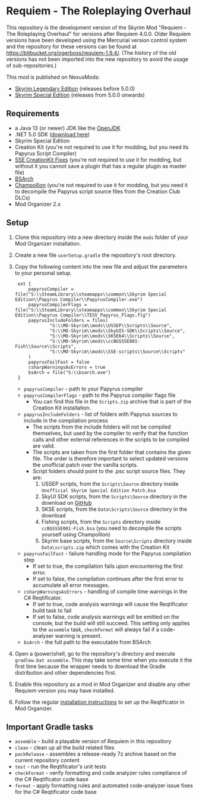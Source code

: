 # Requiem - The Roleplaying Overhaul

This repository is the development version of the Skyrim Mod "Requiem - The Roleplaying Overhaul" for versions after Requiem 4.0.0. Older Requiem versions have been developed using the Mercurial version control system and the repository for these versions can be found at https://bitbucket.org/ogerboss/requiem-1.9.4/. (The history of the old versions has not been imported into the new repository to avoid the usage of sub-repositories.)

This mod is published on NexusMods:

* [Skyrim Legendary Edition](https://www.nexusmods.com/skyrim/mods/19281) (releases before 5.0.0)
* [Skyrim Special Edition](https://www.nexusmods.com/skyrimspecialedition/mods/60888) (releases from 5.0.0 onwards)

## Requirements

* a Java 13 (or newer) JDK like the [OpenJDK](https://jdk.java.net/)
* .NET 5.0 SDK ([download here](https://dotnet.microsoft.com/download))
* Skyrim Special Edition
* Creation Kit (you're not required to use it for modding, but you need its Papyrus Script Compiler)
* [SSE CreationKit Fixes](https://www.nexusmods.com/skyrimspecialedition/mods/20061) (you're not required to use it for modding, but without it you cannot save a plugin that has a regular plugin as master file)
* [BSArch](https://www.nexusmods.com/newvegas/mods/64745)
* [Champollion](https://www.nexusmods.com/skyrim/mods/35307) (you're not required to use it for modding, but you need it to decompile the Papyrus script source files from the Creation Club DLCs)
* Mod Organizer 2.x

## Setup

1. Clone this repository into a new directory inside the `mods` folder of your Mod Organizer installation.
2. Create a new file `userSetup.gradle` the repository's root directory.
3. Copy the following content into the new file and adjust the parameters to your personal setup.

        ext {
            papyrusCompiler = file("S:\\SteamLibrary\\steamapps\\common\\Skyrim Special Edition\\Papyrus Compiler\\PapyrusCompiler.exe")
            papyrusCompilerFlags = file("S:\\SteamLibrary\\steamapps\\common\\Skyrim Special Edition\\Papyrus Compiler\\TESV_Papyrus_Flags.flg")
            papyrusIncludeFolders = files(
                    "S:\\MO-Skyrim\\mods\\USSEP\\Scripts\\Source",
                    "S:\\MO-Skyrim\\mods\\SkyUI5-SDK\\Scripts\\Source",
                    "S:\\MO-Skyrim\\mods\\SKSE64\\Scripts\\Source",
                    "S:\\MO-Skyrim\\mods\\ccBGSSSE001-Fish\\Source\\Scripts",
                    "S:\\MO-Skyrim\\mods\\SSE-scripts\\Source\\Scripts"
            )
            papyrusFailFast = false
            csharpWarningsAsErrors = true
            bsArch = file("S:\\bsarch.exe")
        }

    * `papyrusCompiler` - path to your Papyrus compiler
    * `papyrusCompilerFlags` - path to the Papyrus compiler flags file
        * You can find this file in the `Scripts.zip` archive that is part of the Creation Kit installation.
    * `papyrusIncludeFolders` - list of folders with Papyrus sources to include in the compilation process
        * The scripts from the include folders will not be compiled themselves, but used by the compiler to verify that the function calls and other external references in the scripts to be compiled are valid.
        * The scripts are taken from the first folder that contains the given file. The order is therefore important to select updated versions the unofficial patch over the vanilla scripts.
        * Script folders should point to the .psc script source files. They are:
            1. USSEP scripts, from the `Scripts\Source` directory inside `Unofficial Skyrim Special Edition Patch.bsa`
            2. SkyUI SDK scripts, from the `Scripts\Source` directory in the download on [GitHub](https://github.com/schlangster/skyui/wiki)
            3. SKSE scripts, from the `Data\Scripts\Source` directory in the download
            4. Fishing scripts, from the `Scripts` directory inside `ccBGSSSE001-Fish.bsa` (you need to decompile the scripts yourself using Champollion)
            5. Skyrim base scripts, from the `Source\Scripts` directory inside `Data\scripts.zip` which comes with the Creation Kit
    * `papyrusFailFast` - failure handling mode for the Papyrus compilation step
        * If set to true, the compilation fails upon encountering the first error.
        * If set to false, the compilation continues after the first error to accumulate all error messages.
    * `csharpWarningsAsErrors` - handling of compile time warnings in the C# Reqtificator.
        * If set to true, code analysis warnings will cause the Reqtificator build task to fail
        * If set to false, code analysis warnings will be emitted on the console, but the build will still succeed. This setting only applies to the `assemble` task, `checkFormat` will always fail if a code-analyser warning is present.
    * `bsArch` - the full path to the executable from BSArch

4. Open a (power)shell, go to the repository's directory and execute `gradlew.bat assemble`. This may take some time when you execute it the first time because the wrapper needs to download the Gradle distribution and other dependencies first.
5. Enable this repository as a mod in Mod Organizer and disable any other Requiem version you may have installed.
6. Follow the regular [installation instructions](../../wiki/Installing-Requiem-with-Mod-Organizer-2) to set
up the Reqtificator in Mod Organizer.

## Important Gradle tasks

* `assemble` - build a playable version of Requiem in this repository
* `clean` - clean up all the build related files
* `packRelease` - assembles a release-ready 7z archive based on the current repository content
* `test` - run the Reqtificator's unit tests
* `checkFormat` - verify formatting and code analyzer rules compliance of the C# Reqtificator code base
* `format` - apply formatting rules and automated code-analyzer issue fixes for the C# Reqtificator code base